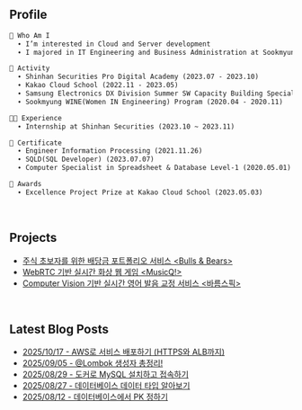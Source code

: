 <h2>  Profile  </h2>

```markdown
🌱 Who Am I
  ∙ I’m interested in Cloud and Server development
  ∙ I majored in IT Engineering and Business Administration at Sookmyung Women's University

📘 Activity
  ∙ Shinhan Securities Pro Digital Academy (2023.07 - 2023.10)
  ∙ Kakao Cloud School (2022.11 - 2023.05)
  ∙ Samsung Electronics DX Division Summer SW Capacity Building Special Lecture (2022.07 - 2022.08)
  ∙ Sookmyung WINE(Women IN Engineering) Program (2020.04 - 2020.11)

👩‍💻 Experience
  ∙ Internship at Shinhan Securities (2023.10 ~ 2023.11)

📜 Certificate
  ∙ Engineer Information Processing (2021.11.26)
  ∙ SQLD(SQL Developer) (2023.07.07)
  ∙ Computer Specialist in Spreadsheet & Database Level-1 (2020.05.01)

🏅 Awards
  ∙ Excellence Project Prize at Kakao Cloud School (2023.05.03)
```
<br>

<h2>  Projects  </h2>

- [주식 초보자를 위한 배당금 포트폴리오 서비스 <Bulls & Bears>](https://github.com/bulls-and-bears)
- [WebRTC 기반 실시간 화상 웹 게임 <MusicQ!>](https://github.com/Dream-Kakao)
- [Computer Vision 기반 실시간 영어 발음 교정 서비스 <바름스픽>](https://github.com/Barum-Speak/barumLipNet)

<br>

<h2>  Latest Blog Posts  </h2>

- [2025/10/17 - AWS로 서비스 배포하기 (HTTPS와 ALB까지)](https://chxrryda.tistory.com/327)
- [2025/09/05 - @Lombok 생성자 총정리!](https://chxrryda.tistory.com/323)
- [2025/08/29 - 도커로 MySQL 설치하고 접속하기](https://chxrryda.tistory.com/321)
- [2025/08/27 - 데이터베이스 데이터 타입 알아보기](https://chxrryda.tistory.com/319)
- [2025/08/12 - 데이터베이스에서 PK 정하기](https://chxrryda.tistory.com/317)

